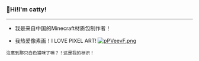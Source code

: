 
 ### 👋Hi!I'm catty!
--- 


- 我是来自中国的Minecraft材质包制作者！

- 我热爱像素画！I LOVE PIXEL ART! [![pPVeevF.png](https://s1.ax1x.com/2023/08/08/pPVeevF.png)](https://imgse.com/i/pPVeevF)




```null
注意到那只白色猫咪了嘛？！这是我的标识！
```
